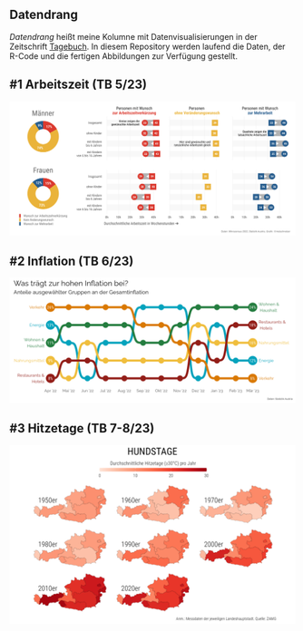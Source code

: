 ## Datendrang

*Datendrang* heißt meine Kolumne mit Datenvisualisierungen in der Zeitschrift [Tagebuch](https://tagebuch.at). In diesem Repository werden laufend die Daten, der R-Code und die fertigen Abbildungen zur Verfügung gestellt.

## #1 Arbeitszeit (TB 5/23)

![](05_23_Arbeitszeit.png)

## #2 Inflation (TB 6/23)

![](06_23_Inflation.png)

## #3 Hitzetage (TB 7-8/23)

![](07_23_Hitzetage.png)